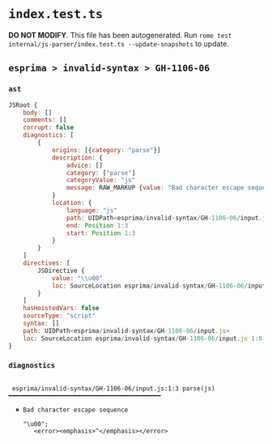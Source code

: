 # `index.test.ts`

**DO NOT MODIFY**. This file has been autogenerated. Run `rome test internal/js-parser/index.test.ts --update-snapshots` to update.

## `esprima > invalid-syntax > GH-1106-06`

### `ast`

```javascript
JSRoot {
	body: []
	comments: []
	corrupt: false
	diagnostics: [
		{
			origins: [{category: "parse"}]
			description: {
				advice: []
				category: ["parse"]
				categoryValue: "js"
				message: RAW_MARKUP {value: "Bad character escape sequence"}
			}
			location: {
				language: "js"
				path: UIDPath<esprima/invalid-syntax/GH-1106-06/input.js>
				end: Position 1:3
				start: Position 1:3
			}
		}
	]
	directives: [
		JSDirective {
			value: "\\u00"
			loc: SourceLocation esprima/invalid-syntax/GH-1106-06/input.js 1:0-1:7
		}
	]
	hasHoistedVars: false
	sourceType: "script"
	syntax: []
	path: UIDPath<esprima/invalid-syntax/GH-1106-06/input.js>
	loc: SourceLocation esprima/invalid-syntax/GH-1106-06/input.js 1:0-2:0
}
```

### `diagnostics`

```

 esprima/invalid-syntax/GH-1106-06/input.js:1:3 parse(js) ━━━━━━━━━━━━━━━━━━━━━━━━━━━━━━━━━━━━━━━━━━

  ✖ Bad character escape sequence

    "\u00";
       <error><emphasis>^</emphasis></error>


```
